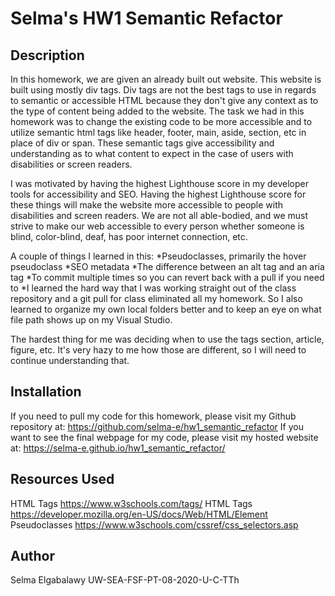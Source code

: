 # Selma's HW1 Semantic Refactor

## Description 

In this homework, we are given an already built out website. This website is built using mostly div tags. Div tags are not the best tags to use in regards to semantic or accessible HTML because they don't give any context as to the type of content being added to the website. The task we had in this homework was to change the existing code to be more accessible and to utilize semantic html tags like header, footer, main, aside, section, etc in place of div or span. These semantic tags give accessibility and understanding as to what content to expect in the case of users with disabilities or screen readers. 

I was motivated by having the highest Lighthouse score in my developer tools for accessibility and SEO. Having the highest Lighthouse score for these things will make the website more accessible to people with disabilities and screen readers. We are not all able-bodied, and we must strive to make our web accessible to every person whether someone is blind, color-blind, deaf, has poor internet connection, etc.

A couple of things I learned in this:
*Pseudoclasses, primarily the hover pseudoclass
*SEO metadata
*The difference between an alt tag and an aria tag
*To commit multiple times so you can revert back with a pull if you need to
*I learned the hard way that I was working straight out of the class repository and a git pull for class eliminated all my homework. So I also learned to organize my own local folders better and to keep an eye on what file path shows up on my Visual Studio.

The hardest thing for me was deciding when to use the tags section, article, figure, etc. It's very hazy to me how those are different, so I will need to continue understanding that.


## Installation

If you need to pull my code for this homework, please visit my Github repository at: https://github.com/selma-e/hw1_semantic_refactor
If you want to see the final webpage for my code, please visit my hosted website at: https://selma-e.github.io/hw1_semantic_refactor/


## Resources Used

HTML Tags https://www.w3schools.com/tags/
HTML Tags https://developer.mozilla.org/en-US/docs/Web/HTML/Element
Pseudoclasses https://www.w3schools.com/cssref/css_selectors.asp


## Author
Selma Elgabalawy 
UW-SEA-FSF-PT-08-2020-U-C-TTh
